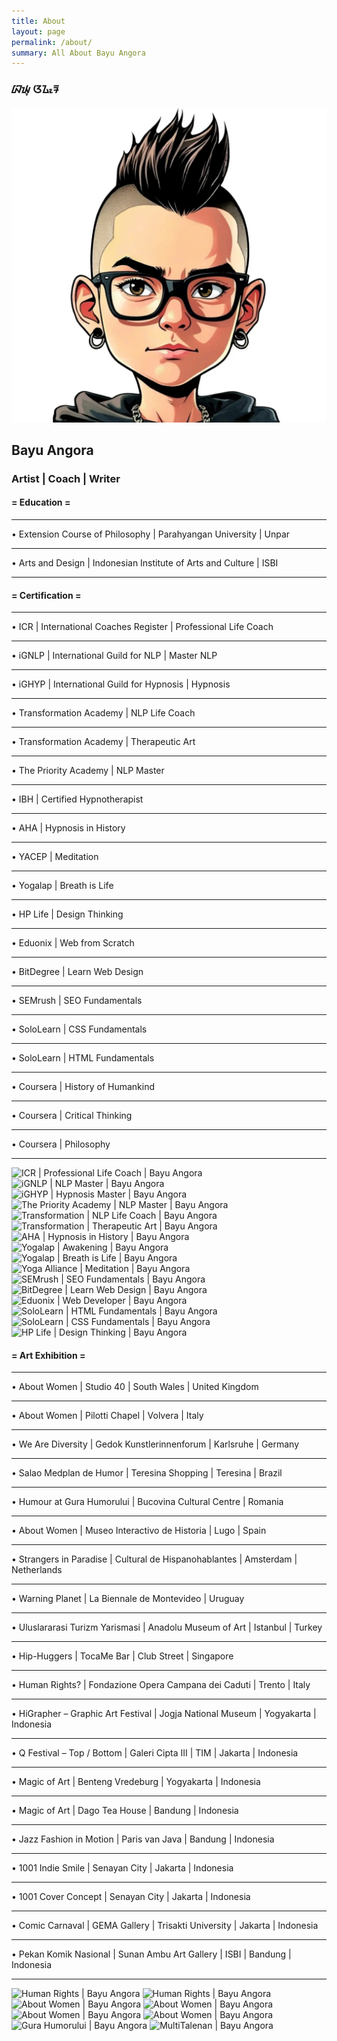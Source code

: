 ```yaml
---
title: About
layout: page
permalink: /about/
summary: All About Bayu Angora
---
```


<section class="box">
<div class="content">
<h3 class="center">ᮘᮚᮥ ᮃᮍᮧᮛ</h3>
<img class="profile" alt="Bayu Angora" src="/bayuangora.webp">
<h2 class="center">Bayu Angora</h2>
<h3 class="center">Artist | Coach | Writer</h3>
</div>
</section>

<section class="box">
<div class="title">
<h4 class="center">= Education =</h4>
</div>
<div class="content">
<hr>
<p>• Extension Course of Philosophy | Parahyangan University | Unpar</p>
<hr>
<p>• Arts and Design | Indonesian Institute of Arts and Culture | ISBI</p>
<hr>
</div>
</section>

<section class="box">
<div class="title">
<h4 class="center">= Certification =</h4>
</div>
<div class="content">
<hr>
<p>• ICR | International Coaches Register | Professional Life Coach</p>
<hr>
<p>• iGNLP | International Guild for NLP | Master NLP</p>
<hr>
<p>• iGHYP | International Guild for Hypnosis | Hypnosis</p>
<hr>
<p>• Transformation Academy | NLP Life Coach</p>
<hr>
<p>• Transformation Academy | Therapeutic Art</p>
<hr>
<p>• The Priority Academy | NLP Master</p>
<hr>
<p>• IBH | Certified Hypnotherapist</p>
<hr>
<p>• AHA | Hypnosis in History</p>
<hr>
<p>• YACEP | Meditation</p>
<hr>
<p>• Yogalap | Breath is Life</p>
<hr>
<p>• HP Life | Design Thinking</p>
<hr>
<p>• Eduonix | Web from Scratch</p>
<hr>
<p>• BitDegree | Learn Web Design</p>
<hr>
<p>• SEMrush | SEO Fundamentals</p>
<hr>
<p>• SoloLearn | CSS Fundamentals</p>
<hr>
<p>• SoloLearn | HTML Fundamentals</p>
<hr>
<p>• Coursera | History of Humankind</p>
<hr>
<p>• Coursera | Critical Thinking</p>
<hr>
<p>• Coursera | Philosophy</p>
<hr>
</div>
<div class="gallery">
<img class="big" tabindex="0"
alt="ICR | Professional Life Coach | Bayu Angora"
src="https://ik.imagekit.io/angora/certificate/icr-professional-life-coach.webp">
<img class="half" tabindex="0"
alt="iGNLP | NLP Master | Bayu Angora"
src="https://ik.imagekit.io/angora/certificate/ignlp-nlp-master.webp">
<img class="half" tabindex="0"
alt="iGHYP | Hypnosis Master | Bayu Angora"
src="https://ik.imagekit.io/angora/certificate/ighyp-hypnosis-master.webp">
<img class="big" tabindex="0"
alt="The Priority Academy | NLP Master | Bayu Angora"
src="https://ik.imagekit.io/angora/certificate/priority-academy-nlp-master.webp">
<img class="half" tabindex="0"
alt="Transformation | NLP Life Coach | Bayu Angora"
src="https://ik.imagekit.io/angora/certificate/transformation-nlp-life-coach.webp">
<img class="half" tabindex="0"
alt="Transformation | Therapeutic Art | Bayu Angora"
src="https://ik.imagekit.io/angora/certificate/transformation-therapeutic-art.webp">
<img class="big" tabindex="0"
alt="AHA | Hypnosis in History | Bayu Angora"
src="https://ik.imagekit.io/angora/certificate/aha-hypnosis-in-history.webp">
<img class="half" tabindex="0"
alt="Yogalap | Awakening | Bayu Angora"
src="https://ik.imagekit.io/angora/certificate/yogalap-awakening.webp">
<img class="half" tabindex="0"
alt="Yogalap | Breath is Life | Bayu Angora"
src="https://ik.imagekit.io/angora/certificate/yogalap-breathwork.webp">
<img class="big" tabindex="0"
alt="Yoga Alliance | Meditation | Bayu Angora"
src="https://ik.imagekit.io/angora/certificate/yoga-alliance-meditation.webp">
<img class="half" tabindex="0"
alt="SEMrush | SEO Fundamentals | Bayu Angora"
src="https://ik.imagekit.io/angora/certificate/semrush-seo-fundamentals.webp">
<img class="half" tabindex="0"
alt="BitDegree | Learn Web Design | Bayu Angora"
src="https://ik.imagekit.io/angora/certificate/bitdegree-learn-web-design.webp">
<img class="big" tabindex="0"
alt="Eduonix | Web Developer | Bayu Angora"
src="https://ik.imagekit.io/angora/certificate/eduonix-web-developer.webp">
<img class="half" tabindex="0"
alt="SoloLearn | HTML Fundamentals | Bayu Angora"
src="https://ik.imagekit.io/angora/certificate/sololearn-html-fundamentals.webp">
<img class="half" tabindex="0"
alt="SoloLearn | CSS Fundamentals | Bayu Angora"
src="https://ik.imagekit.io/angora/certificate/sololearn-css-fundamentals.webp">
<img class="big" tabindex="0"
alt="HP Life | Design Thinking | Bayu Angora"
src="https://ik.imagekit.io/angora/certificate/hp-life-design-thinking.webp">
</div>
</section>

<section class="box">
<div class="title">
<h4 class="center">= Art Exhibition =</h4>
</div>
<div class="content">
<hr>
<p>• About Women | Studio 40 | South Wales | United Kingdom</p>
<hr>
<p>• About Women | Pilotti Chapel | Volvera | Italy</p>
<hr>
<p>• We Are Diversity | Gedok Kunstlerinnenforum | Karlsruhe | Germany</p>
<hr>
<p>• Salao Medplan de Humor | Teresina Shopping | Teresina | Brazil</p>
<hr>
<p>• Humour at Gura Humorului | Bucovina Cultural Centre | Romania</p>
<hr>
<p>• About Women | Museo Interactivo de Historia | Lugo | Spain</p>
<hr>
<p>• Strangers in Paradise | Cultural de Hispanohablantes | Amsterdam | Netherlands</p>
<hr>
<p>• Warning Planet | La Biennale de Montevideo | Uruguay</p>
<hr>
<p>• Uluslararasi Turizm Yarismasi | Anadolu Museum of Art | Istanbul | Turkey</p>
<hr>
<p>• Hip-Huggers | TocaMe Bar | Club Street | Singapore</p>
<hr>
<p>• Human Rights? | Fondazione Opera Campana dei Caduti | Trento | Italy</p>
<hr>
<p>• HiGrapher – Graphic Art Festival | Jogja National Museum | Yogyakarta | Indonesia</p>
<hr>
<p>• Q Festival – Top / Bottom | Galeri Cipta III | TIM | Jakarta | Indonesia</p>
<hr>
<p>• Magic of Art | Benteng Vredeburg | Yogyakarta | Indonesia</p>
<hr>
<p>• Magic of Art | Dago Tea House | Bandung | Indonesia</p>
<hr>
<p>• Jazz Fashion in Motion | Paris van Java | Bandung | Indonesia</p>
<hr>
<p>• 1001 Indie Smile | Senayan City | Jakarta | Indonesia</p>
<hr>
<p>• 1001 Cover Concept | Senayan City | Jakarta | Indonesia</p>
<hr>
<p>• Comic Carnaval | GEMA Gallery | Trisakti University | Jakarta | Indonesia</p>
<hr>
<p>• Pekan Komik Nasional | Sunan Ambu Art Gallery | ISBI | Bandung | Indonesia</p>
<hr>
</div>
<div class="gallery">
<img class="big" tabindex="0"
alt="Human Rights | Bayu Angora"
src="https://ik.imagekit.io/angora/event/human-rights-01.webp">
<img class="big" tabindex="0"
alt="Human Rights | Bayu Angora"
src="https://ik.imagekit.io/angora/event/human-rights-00.webp">
<img class="half" tabindex="0"
alt="About Women | Bayu Angora"
src="https://ik.imagekit.io/angora/event/about-women-02.webp">
<img class="half" tabindex="0"
alt="About Women | Bayu Angora"
src="https://ik.imagekit.io/angora/event/about-women-05.webp">
<img class="half" tabindex="0"
alt="About Women | Bayu Angora"
src="https://ik.imagekit.io/angora/event/about-women-04.webp">
<img class="half" tabindex="0"
alt="About Women | Bayu Angora"
src="https://ik.imagekit.io/angora/event/about-women-03.webp">
<img class="big" tabindex="0"
alt="Gura Humorului | Bayu Angora"
src="https://ik.imagekit.io/angora/event/gura-humorului.webp">
<img class="big" tabindex="0"
alt="MultiTalenan | Bayu Angora"
src="https://ik.imagekit.io/angora/event/multitalenan.webp">
</div>
</section>
